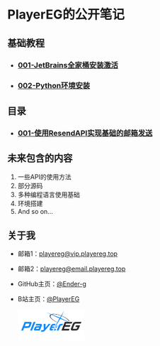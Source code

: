 # PlayerEG的公开笔记

## 基础教程

- ### [001-JetBrains全家桶安装激活](MD/foundation/001-JetBrains全家桶安装激活.md)

- ### [002-Python环境安装](MD/foundation/002-Python环境安装.md)

## 目录

- ### [001-使用ResendAPI实现基础的邮箱发送](MD/001-使用ResendAPI实现基础的邮箱发送.md)

## 未来包含的内容

1. 一些API的使用方法
2. 部分源码
3. 多种编程语言使用基础
4. 环境搭建
5. And so on...

## 关于我

- 邮箱1：<playereg@vip.playereg.top>
- 邮箱2：<playereg@email.playereg.top>
- GitHub主页：[@Ender-g](https://github.com/ender-g)
- B站主页：[@PlayerEG](https://space.bilibili.com/520500365)

    <img src="./img/mylogo.png" width="150">